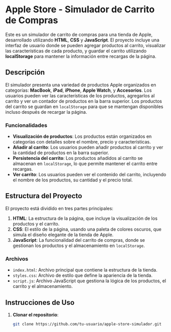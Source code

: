 # Apple Store - Simulador de Carrito de Compras

Este es un simulador de carrito de compras para una tienda de Apple, desarrollado utilizando **HTML**, **CSS** y **JavaScript**. El proyecto incluye una interfaz de usuario donde se pueden agregar productos al carrito, visualizar las características de cada producto, y guardar el carrito utilizando **localStorage** para mantener la información entre recargas de la página.

## Descripción

El simulador presenta una variedad de productos Apple organizados en categorías: **MacBook**, **iPad**, **iPhone**, **Apple Watch**, y **Accesorios**. Los usuarios pueden ver las características de los productos, agregarlos al carrito y ver un contador de productos en la barra superior. Los productos del carrito se guardan en `localStorage` para que se mantengan disponibles incluso después de recargar la página.

### Funcionalidades

- **Visualización de productos**: Los productos están organizados en categorías con detalles sobre el nombre, precio y características.
- **Añadir al carrito**: Los usuarios pueden añadir productos al carrito y ver la cantidad de productos en la barra superior.
- **Persistencia del carrito**: Los productos añadidos al carrito se almacenan en `localStorage`, lo que permite mantener el carrito entre recargas.
- **Ver carrito**: Los usuarios pueden ver el contenido del carrito, incluyendo el nombre de los productos, su cantidad y el precio total.

## Estructura del Proyecto

El proyecto está dividido en tres partes principales:

1. **HTML**: La estructura de la página, que incluye la visualización de los productos y el carrito.
2. **CSS**: El estilo de la página, usando una paleta de colores oscuros, que simula el diseño elegante de la tienda de Apple.
3. **JavaScript**: La funcionalidad del carrito de compras, donde se gestionan los productos y el almacenamiento en `localStorage`.

### Archivos

- `index.html`: Archivo principal que contiene la estructura de la tienda.
- `styles.css`: Archivo de estilo que define la apariencia de la tienda.
- `script.js`: Archivo JavaScript que gestiona la lógica de los productos, el carrito y el almacenamiento.

## Instrucciones de Uso

1. **Clonar el repositorio**:

   ```bash
   git clone https://github.com/tu-usuario/apple-store-simulador.git
